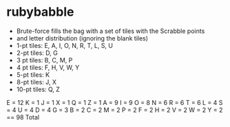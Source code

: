 # rubybabble

* Brute-force fills the bag with a set of tiles with the Scrabble points
* and letter distribution (ignoring the blank tiles)
* 1-pt tiles: E, A, I, O, N, R, T, L, S, U
* 2-pt tiles: D, G
* 3 pt tiles: B, C, M, P
* 4 pt tiles: F, H, V, W, Y
* 5-pt tiles: K
* 8-pt tiles: J, X
* 10-pt tiles: Q, Z

E = 12
K = 1
J = 1
X = 1
Q = 1
Z = 1
A = 9
I = 9
O = 8
N = 6
R = 6
T = 6
L = 4
S = 4
U = 4
D = 4
G = 3
B = 2
C = 2
M = 2
P = 2
F = 2
H = 2
V = 2
W = 2
Y = 2
== 98 Total
